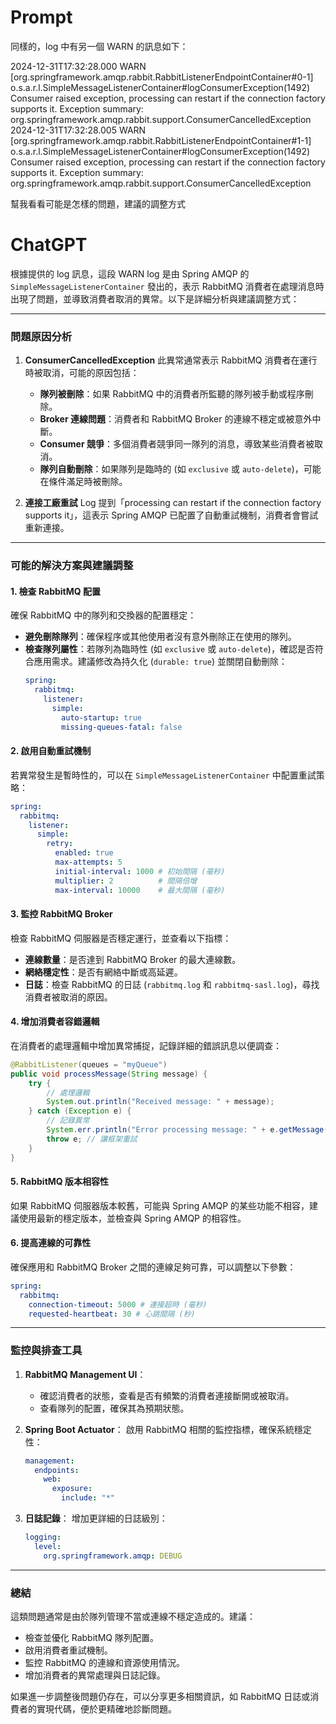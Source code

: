 
# Prompt

同樣的，log 中有另一個 WARN 的訊息如下：

2024-12-31T17:32:28.000 WARN  [org.springframework.amqp.rabbit.RabbitListenerEndpointContainer#0-1] o.s.a.r.l.SimpleMessageListenerContainer#logConsumerException(1492) Consumer raised exception, processing can restart if the connection factory supports it. Exception summary: org.springframework.amqp.rabbit.support.ConsumerCancelledException
2024-12-31T17:32:28.005 WARN  [org.springframework.amqp.rabbit.RabbitListenerEndpointContainer#1-1] o.s.a.r.l.SimpleMessageListenerContainer#logConsumerException(1492) Consumer raised exception, processing can restart if the connection factory supports it. Exception summary: org.springframework.amqp.rabbit.support.ConsumerCancelledException

幫我看看可能是怎樣的問題，建議的調整方式


# ChatGPT

根據提供的 log 訊息，這段 WARN log 是由 Spring AMQP 的 `SimpleMessageListenerContainer` 發出的，表示 RabbitMQ 消費者在處理消息時出現了問題，並導致消費者取消的異常。以下是詳細分析與建議調整方式：

---

### **問題原因分析**

1. **ConsumerCancelledException**
   此異常通常表示 RabbitMQ 消費者在運行時被取消，可能的原因包括：
   - **隊列被刪除**：如果 RabbitMQ 中的消費者所監聽的隊列被手動或程序刪除。
   - **Broker 連線問題**：消費者和 RabbitMQ Broker 的連線不穩定或被意外中斷。
   - **Consumer 競爭**：多個消費者競爭同一隊列的消息，導致某些消費者被取消。
   - **隊列自動刪除**：如果隊列是臨時的 (如 `exclusive` 或 `auto-delete`)，可能在條件滿足時被刪除。

2. **連接工廠重試**
   Log 提到「processing can restart if the connection factory supports it」，這表示 Spring AMQP 已配置了自動重試機制，消費者會嘗試重新連接。

---

### **可能的解決方案與建議調整**

#### 1. **檢查 RabbitMQ 配置**
   確保 RabbitMQ 中的隊列和交換器的配置穩定：
   - **避免刪除隊列**：確保程序或其他使用者沒有意外刪除正在使用的隊列。
   - **檢查隊列屬性**：若隊列為臨時性 (如 `exclusive` 或 `auto-delete`)，確認是否符合應用需求。建議修改為持久化 (`durable: true`) 並關閉自動刪除：
     ```yaml
     spring:
       rabbitmq:
         listener:
           simple:
             auto-startup: true
             missing-queues-fatal: false
     ```

#### 2. **啟用自動重試機制**
   若異常發生是暫時性的，可以在 `SimpleMessageListenerContainer` 中配置重試策略：
   ```yaml
   spring:
     rabbitmq:
       listener:
         simple:
           retry:
             enabled: true
             max-attempts: 5
             initial-interval: 1000 # 初始間隔 (毫秒)
             multiplier: 2          # 間隔倍增
             max-interval: 10000    # 最大間隔 (毫秒)
   ```

#### 3. **監控 RabbitMQ Broker**
   檢查 RabbitMQ 伺服器是否穩定運行，並查看以下指標：
   - **連線數量**：是否達到 RabbitMQ Broker 的最大連線數。
   - **網絡穩定性**：是否有網絡中斷或高延遲。
   - **日誌**：檢查 RabbitMQ 的日誌 (`rabbitmq.log` 和 `rabbitmq-sasl.log`)，尋找消費者被取消的原因。

#### 4. **增加消費者容錯邏輯**
   在消費者的處理邏輯中增加異常捕捉，記錄詳細的錯誤訊息以便調查：
   ```java
   @RabbitListener(queues = "myQueue")
   public void processMessage(String message) {
       try {
           // 處理邏輯
           System.out.println("Received message: " + message);
       } catch (Exception e) {
           // 記錄異常
           System.err.println("Error processing message: " + e.getMessage());
           throw e; // 讓框架重試
       }
   }
   ```

#### 5. **RabbitMQ 版本相容性**
   如果 RabbitMQ 伺服器版本較舊，可能與 Spring AMQP 的某些功能不相容，建議使用最新的穩定版本，並檢查與 Spring AMQP 的相容性。

#### 6. **提高連線的可靠性**
   確保應用和 RabbitMQ Broker 之間的連線足夠可靠，可以調整以下參數：
   ```yaml
   spring:
     rabbitmq:
       connection-timeout: 5000 # 連接超時 (毫秒)
       requested-heartbeat: 30 # 心跳間隔 (秒)
   ```

---

### **監控與排查工具**
1. **RabbitMQ Management UI**：
   - 確認消費者的狀態，查看是否有頻繁的消費者連接斷開或被取消。
   - 查看隊列的配置，確保其為預期狀態。

2. **Spring Boot Actuator**：
   啟用 RabbitMQ 相關的監控指標，確保系統穩定性：
   ```yaml
   management:
     endpoints:
       web:
         exposure:
           include: "*"
   ```

3. **日誌記錄**：
   增加更詳細的日誌級別：
   ```yaml
   logging:
     level:
       org.springframework.amqp: DEBUG
   ```

---

### **總結**
這類問題通常是由於隊列管理不當或連線不穩定造成的。建議：
- 檢查並優化 RabbitMQ 隊列配置。
- 啟用消費者重試機制。
- 監控 RabbitMQ 的連線和資源使用情況。
- 增加消費者的異常處理與日誌記錄。

如果進一步調整後問題仍存在，可以分享更多相關資訊，如 RabbitMQ 日誌或消費者的實現代碼，便於更精確地診斷問題。